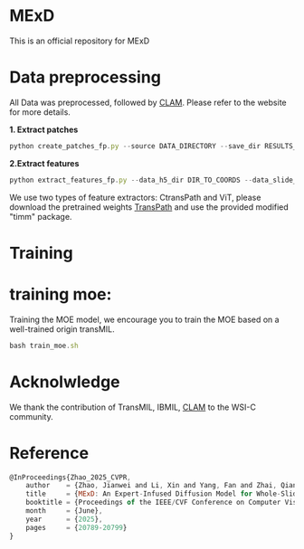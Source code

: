 # MExD
This is an official repository for MExD

# Data preprocessing
All Data was preprocessed, followed by [CLAM](https://github.com/mahmoodlab/CLAM "CLAM"). Please refer to the website for more details. 

**1. Extract patches**
```javascript
python create_patches_fp.py --source DATA_DIRECTORY --save_dir RESULTS_DIRECTORY --patch_size 256 --seg --process_list CSV_FILE_NAME --patch --stitch
```
**2.Extract features** 
```javascript
python extract_features_fp.py --data_h5_dir DIR_TO_COORDS --data_slide_dir DATA_DIRECTORY --csv_path CSV_FILE_NAME --feat_dir FEATURES_DIRECTORY --batch_size 512 --slide_ext .svs
```
We use two types of feature extractors: CtransPath and ViT, please download the pretrained weights [TransPath](https://github.com/Xiyue-Wang/TransPath "TransPath") and use the provided modified "timm" package.
# Training
# training moe:
Training the MOE model, we encourage you to train the MOE based on a well-trained origin transMIL.
```javascript
bash train_moe.sh
```

# Acknolwledge
We thank the contribution of TransMIL, IBMIL, [CLAM](https://github.com/mahmoodlab/CLAM "CLAM") to the WSI-C community.

# Reference
```javascript
@InProceedings{Zhao_2025_CVPR,
    author    = {Zhao, Jianwei and Li, Xin and Yang, Fan and Zhai, Qiang and Luo, Ao and Zhao, Yang and Cheng, Hong and Fu, Huazhu},
    title     = {MExD: An Expert-Infused Diffusion Model for Whole-Slide Image Classification},
    booktitle = {Proceedings of the IEEE/CVF Conference on Computer Vision and Pattern Recognition (CVPR)},
    month     = {June},
    year      = {2025},
    pages     = {20789-20799}
}
```

